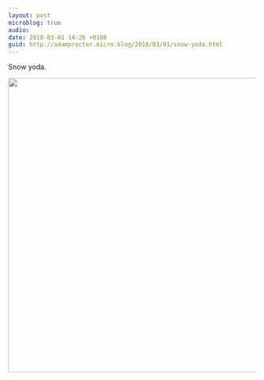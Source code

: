 ```yaml
---
layout: post
microblog: true
audio: 
date: 2018-03-01 14:26 +0100
guid: http://adamprocter.micro.blog/2018/03/01/snow-yoda.html
---
```

Snow yoda.

<img src="http://discursive.adamprocter.co.uk/uploads/2018/e68db1461f.jpg" width="600" height="600" />
